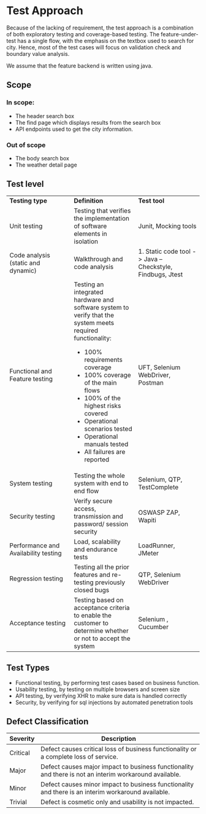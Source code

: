 # Test Approach

Because of the lacking of requirement, the test approach is a combination of both exploratory testing and coverage-based testing. The feature-under-test has a single flow, with the emphasis on the textbox used to search for city. Hence, most of the test cases will focus on validation check and boundary value analysis.

We assume that the feature backend is written using java.

## Scope
### In scope:
- The header search box
- The find page which displays results from the search box
- API endpoints used to get the city information.
### Out of scope
- The body search box
- The weather detail page

## Test level
<table>
<col width="33%" />
<col width="33%" />
<col width="33%" />
<tbody>
<tr class="odd">
<td align="left"><strong>Testing type</strong></td>
<td align="left"><strong>Definition</strong></td>
<td align="left"><strong>Test tool</strong><br />
</tr>
<tr class="even">
<td align="left">Unit testing</td>
<td align="left">Testing that verifies the implementation of software elements in isolation</td>
<td align="left">Junit, Mocking tools</td>
</tr>
<tr class="odd">
<td align="left">Code analysis (static and dynamic)</td>
<td align="left">Walkthrough and code analysis</td>
<td align="left">1. Static code tool -&gt; Java – Checkstyle, Findbugs, Jtest</tr>
<tr class="even">
<td align="left">Functional and Feature testing</td>
<td align="left">Testing an integrated hardware and software system to verify that the system meets required functionality: <br />
<ul>
<li>100% requirements coverage</li>
<li>100% coverage of the main flows</li>
<li>100% of the highest risks covered</li>
<li>Operational scenarios tested</li>
<li>Operational manuals tested</li>
<li>All failures are reported</li>
</ul></td>
<td align="left">UFT, Selenium WebDriver, Postman</td>
</tr>
<tr class="odd">
<td align="left">System testing</td>
<td align="left">Testing the whole system with end to end flow</td>
<td align="left">Selenium, QTP, TestComplete</td>
</tr>
<tr class="even">
<td align="left">Security testing</td>
<td align="left">Verify secure access, transmission and password/ session security</td>
<td align="left">OSWASP ZAP, Wapiti</td>
</tr>
<tr class="odd">
<td align="left">Performance and Availability testing</td>
<td align="left">Load, scalability and endurance tests</td>
<td align="left">LoadRunner, JMeter</td>
<tr class="even">
<td align="left">Regression testing</td>
<td align="left">Testing all the prior features and re-testing previously closed bugs</td>
<td align="left">QTP, Selenium WebDriver</td>
</tr>
<tr class="odd">
<td align="left">Acceptance testing</td>
<td align="left">Testing based on acceptance criteria to enable the customer to determine whether or not to accept the system</td>
<td align="left">Selenium , Cucumber</td>
</tr>
</tbody>
</table>


## Test Types
- Functional testing, by performing test cases based on business function.
- Usability testing, by testing on multiple browsers and screen size
- API testing, by verifying XHR to make sure data is handled correctly
- Security, by verifying for sql injections by automated penetration tools


## Defect Classification
|**Severity**|**Description**|
|------------|---------------|
|Critical|Defect causes critical loss of business functionality or a complete loss of service.|
|Major|Defect causes major impact to business functionality and there is not an interim workaround available.|
|Minor|Defect causes minor impact to business functionality and there is an interim workaround available.|
|Trivial|Defect is cosmetic only and usability is not impacted.|
